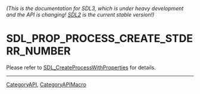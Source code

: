 ###### (This is the documentation for SDL3, which is under heavy development and the API is changing! [SDL2](https://wiki.libsdl.org/SDL2/) is the current stable version!)
# SDL_PROP_PROCESS_CREATE_STDERR_NUMBER

Please refer to [SDL_CreateProcessWithProperties](SDL_CreateProcessWithProperties) for details.

----
[CategoryAPI](CategoryAPI), [CategoryAPIMacro](CategoryAPIMacro)

